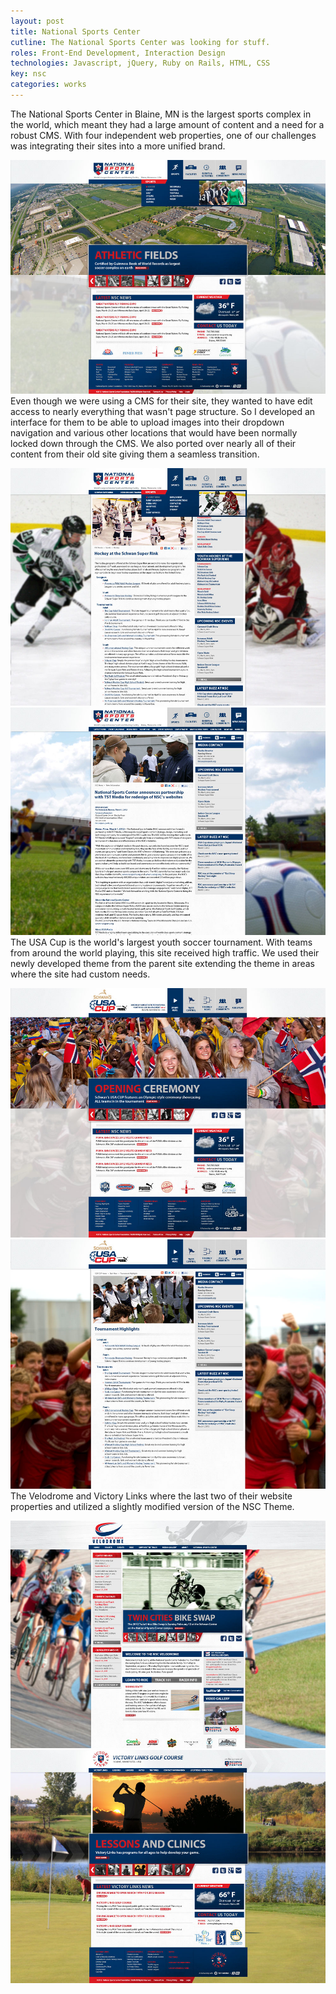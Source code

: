 ```yaml
---
layout: post
title: National Sports Center
cutline: The National Sports Center was looking for stuff.
roles: Front-End Development, Interaction Design
technologies: Javascript, jQuery, Ruby on Rails, HTML, CSS
key: nsc
categories: works
---
```


The National Sports Center in Blaine, MN is the largest sports complex in the world, which meant they had
a large amount of content and a need for a robust CMS. With four independent web properties, one of our challenges
was integrating their sites into a more unified brand.

![Home Page](/images/works/nsc/nsc_home.jpg)
Even though we were using a CMS for their site, they wanted to have edit access to nearly everything that wasn't page structure.
So I developed an interface for them to be able to upload images into their dropdown navigation and various other locations that would
have been normally locked down through the CMS. We also ported over nearly all of their content from their old site giving them a seamless transition.

![Hockey Page](/images/works/nsc/nsc_hockey.jpg)
![News Page](/images/works/nsc/nsc_news.jpg)
The USA Cup is the world's largest youth soccer tournament. With teams from around the world playing, this site received high traffic.
We used their newly developed theme from the parent site extending the theme in areas where the site had custom needs.

![USA Cup Home](/images/works/nsc/nsc_usacup_home.jpg)
![USA Cup News](/images/works/nsc/nsc_usacup_news.jpg)
The Velodrome and Victory Links where the last two of their website properties and utilized a slightly modified version of the NSC Theme.

![Velodrome Home](/images/works/nsc/velodrome_home.jpg)
![Victory Links Home](/images/works/nsc/victory_links_home.jpg)
